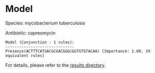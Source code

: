 
# Model

Species: mycobacterium tuberculosis

Antibiotic: capreomycin

```
Model (Conjunction - 1 rules):
------------------------------
Presence(ACTTTCATGACGCGACGGGCGGTGTGTACAA) [Importance: 1.00, 19 equivalent rules]

```

For details, please refer to the [results directory](../../../../../results/scm_b/mycobacterium%20tuberculosis/capreomycin/repeat_8/).

